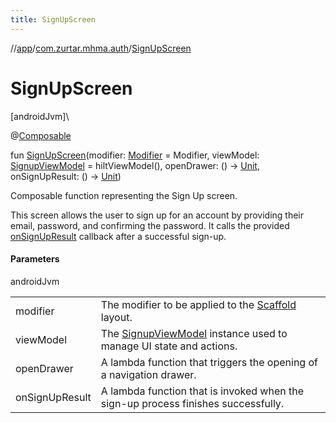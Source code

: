 ```yaml
---
title: SignUpScreen
---
```

//[app](../../index.html)/[com.zurtar.mhma.auth](index.html)/[SignUpScreen](-sign-up-screen.html)



# SignUpScreen



[androidJvm]\




@[Composable](https://developer.android.com/reference/kotlin/androidx/compose/runtime/Composable.html)



fun [SignUpScreen](-sign-up-screen.html)(modifier: [Modifier](https://developer.android.com/reference/kotlin/androidx/compose/ui/Modifier.html) = Modifier, viewModel: [SignupViewModel](-signup-view-model/index.html) = hiltViewModel(), openDrawer: () -&gt; [Unit](https://kotlinlang.org/api/core/kotlin-stdlib/kotlin/-unit/index.html), onSignUpResult: () -&gt; [Unit](https://kotlinlang.org/api/core/kotlin-stdlib/kotlin/-unit/index.html))



Composable function representing the Sign Up screen.



This screen allows the user to sign up for an account by providing their email, password, and confirming the password. It calls the provided [onSignUpResult](-sign-up-screen.html) callback after a successful sign-up.



#### Parameters


androidJvm

| | |
|---|---|
| modifier | The modifier to be applied to the [Scaffold](https://developer.android.com/reference/kotlin/androidx/compose/material3/package-summary.html) layout. |
| viewModel | The [SignupViewModel](-signup-view-model/index.html) instance used to manage UI state and actions. |
| openDrawer | A lambda function that triggers the opening of a navigation drawer. |
| onSignUpResult | A lambda function that is invoked when the sign-up process finishes successfully. |



